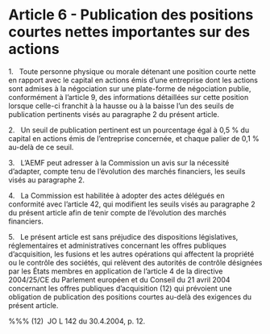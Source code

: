 # Article 6 - Publication des positions courtes nettes importantes sur des actions


1.   Toute personne physique ou morale détenant une position courte nette en rapport avec le capital en actions émis d’une entreprise dont les actions sont admises à la négociation sur une plate-forme de négociation publie, conformément à l’article 9, des informations détaillées sur cette position lorsque celle-ci franchit à la hausse ou à la baisse l’un des seuils de publication pertinents visés au paragraphe 2 du présent article.

2.   Un seuil de publication pertinent est un pourcentage égal à 0,5 % du capital en actions émis de l’entreprise concernée, et chaque palier de 0,1 % au-delà de ce seuil.

3.   L’AEMF peut adresser à la Commission un avis sur la nécessité d’adapter, compte tenu de l’évolution des marchés financiers, les seuils visés au paragraphe 2.

4.   La Commission est habilitée à adopter des actes délégués en conformité avec l’article 42, qui modifient les seuils visés au paragraphe 2 du présent article afin de tenir compte de l’évolution des marchés financiers.

5.   Le présent article est sans préjudice des dispositions législatives, réglementaires et administratives concernant les offres publiques d’acquisition, les fusions et les autres opérations qui affectent la propriété ou le contrôle des sociétés, qui relèvent des autorités de contrôle désignées par les États membres en application de l’article 4 de la directive 2004/25/CE du Parlement européen et du Conseil du 21 avril 2004 concernant les offres publiques d’acquisition (12) qui prévoient une obligation de publication des positions courtes au-delà des exigences du présent article.

%%% (12)  JO L 142 du 30.4.2004, p. 12.
